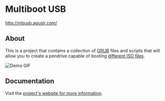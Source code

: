 # Multiboot USB

<http://mbusb.aguslr.com/>

## About

This is a project that contains a collection of [GRUB][] files and scripts that will allow you to create a pendrive capable of booting [different ISO files][isos].

![Demo GIF](docs/assets/img/demo.gif "Demo")


## Documentation

Visit the [project's website for more information][website].


[grub]: https://www.gnu.org/software/grub/
[isos]: http://mbusb.aguslr.com/isos.html
[website]: http://mbusb.aguslr.com/
